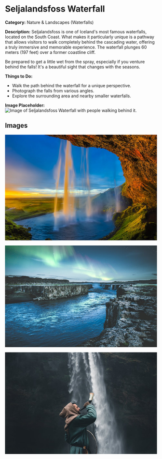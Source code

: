 # Seljalandsfoss Waterfall

**Category:** Nature & Landscapes (Waterfalls)

**Description:**
Seljalandsfoss is one of Iceland's most famous waterfalls, located on the South Coast. What makes it particularly unique is a pathway that allows visitors to walk completely behind the cascading water, offering a truly immersive and memorable experience. The waterfall plunges 60 meters (197 feet) over a former coastline cliff.

Be prepared to get a little wet from the spray, especially if you venture behind the falls! It's a beautiful sight that changes with the seasons.

**Things to Do:**
*   Walk the path behind the waterfall for a unique perspective.
*   Photograph the falls from various angles.
*   Explore the surrounding area and nearby smaller waterfalls.

**Image Placeholder:**
![Image of Seljalandsfoss Waterfall with people walking behind it.](placeholder_seljalandsfoss.jpg)

## Images

![Seljalandsfoss Waterfall - Image 1](../attraction_images/seljalandsfoss_waterfall/seljalandsfoss_waterfall_pexels_81136b54.jpg)

![Seljalandsfoss Waterfall - Image 2](../attraction_images/seljalandsfoss_waterfall/seljalandsfoss_waterfall_pexels_aa248ec8.jpg)

![Seljalandsfoss Waterfall - Image 3](../attraction_images/seljalandsfoss_waterfall/seljalandsfoss_waterfall_pexels_f5a65ee3.jpg)